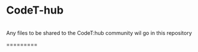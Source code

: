 <h1>CodeT-hub</h1> <br/>
Any files to be shared to the CodeT:hub community wil go in this repository

=========
